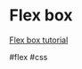 # Flex box

[Flex box tutorial](https://developer.mozilla.org/en-US/docs/Learn/CSS/CSS_layout/Flexbox)

#flex #css